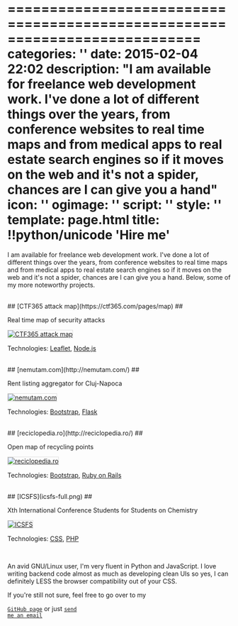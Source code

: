 ===========================================================================
categories: ''
date: 2015-02-04 22:02
description: "I am available for freelance web development work. I've done a lot of different things over the years, from conference websites to real time maps and from medical apps to real estate search engines so if it moves on the web and it's not a spider, chances are I can give you a hand"
icon: ''
ogimage: ''
script: ''
style: ''
template: page.html
title: !!python/unicode 'Hire me'
===========================================================================

<style>
  .img-full {
    border: 1px solid #ddd;
  }
</style>

I am available for freelance web development work. I've done a lot of different things over the years, from conference websites to real time maps and from medical apps to real estate search engines so if it moves on the web and it's not a spider, chances are I can give you a hand. Below, some of my more noteworthy projects.



<br>
## [CTF365 attack map](https://ctf365.com/pages/map) ##

Real time map of security attacks

<a href="https://ctf365.com/pages/map"><img class="img-full" src="ctf365.png" alt="CTF365 attack map"></a>

<p class="caption">Technologies: <a href="http://leafletjs.com/">Leaflet</a>, <a href="http://nodejs.org/">Node.js</a></p>



<br>
## [nemutam.com](http://nemutam.com/) ##

Rent listing aggregator for Cluj-Napoca

<a href="http://nemutam.com/"><img class="img-full" src="nemutam.png" alt="nemutam.com"></a>

<p class="caption">Technologies: <a href="http://getbootstrap.com/">Bootstrap</a>, <a href="http://flask.pocoo.org/">Flask</a></p>



<br>
## [reciclopedia.ro](http://reciclopedia.ro/) ##

Open map of recycling points

<a href="http://reciclopedia.ro/"><img class="img-full" src="reciclopedia.png" alt="reciclopedia.ro"></a>

<p class="caption">Technologies: <a href="http://getbootstrap.com/">Bootstrap</a>, <a href="http://rubyonrails.org/">Ruby on Rails</a></p>



<br>
## [ICSFS](icsfs-full.png) ##

Xth International Conference Students for Students on Chemistry

<a href="icsfs-full.png"><img class="img-full" src="icsfs.png" alt="ICSFS"></a>

<p class="caption">Technologies: <a href="css.gif">CSS</a>, <a href="http://php.net/">PHP</a></p>



<br>

An avid GNU/Linux user, I'm very fluent in Python and JavaScript. I love writing backend code almost as much as developing clean UIs so yes, I can definitely LESS the browser compatibility out of your CSS.

If you're still not sure, feel free to go over to my

[`GitHub page`](https://github.com/g4b1nagy/) or just <a id="email" href="mailto:gabi_screw_your_spam@helpfulsheep.com"><code>send me an email</code></a>
